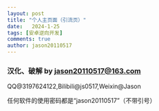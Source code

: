 ```yaml
---
layout: post
title: "个人主页面（引流页）"
date:   2024-1-25
tags: [安卓逆向开发]
comments: true
author: jason20110517
---
```

### 汉化、破解 by jason20110517@163.com

QQ@3197624122,Bilibili@js0517,Weixin@Jason

任何软件的使用密码都是“jason20110517”（不带引号）
